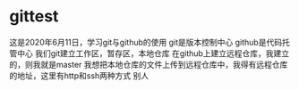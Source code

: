 # gittest
这是2020年6月11日，学习git与github的使用
git是版本控制中心
github是代码托管中心
我们git建立工作区，暂存区，本地仓库
在github上建立远程仓库，我建立的，则我就是master
我想把本地仓库的文件上传到远程仓库中，我得有远程仓库的地址，这里有http和ssh两种方式
别人
